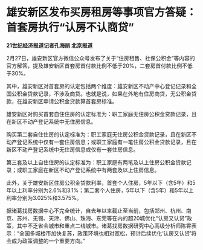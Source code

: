 # 雄安新区发布买房租房等事项官方答疑：首套房执行“认房不认商贷”

**21世纪经济报道记者孔海丽 北京报道**

2月27日，雄安新区官方微信公众号发布了关于“住房租售、社保公积金”等内容的官方解答，提及雄安新区首套房首付款比例不低于20%，二套房首付款比例不低于30%。

其中，雄安新区对首套房的认定包括两个维度：雄安新区不动产中心登记记录和全国公积金贷款记录，不涉及商贷。也就是说，如果在外地有住房商贷，无公积金贷款，在雄安新区申请公积金贷款算首套房标准。

雄安新区对购买首套自住住房的认定标准为：职工家庭无住房公积金贷款记录，且在新区不动产登记系统中无住房信息。

购买第二套自住住房的认定标准为：职工家庭无住房公积金贷款记录，且在新区不动产登记系统中仅有一套住房信息；或职工家庭有一笔住房公积金贷款记录，且在新区不动产登记系统中无住房信息或仅有一套住房信息。

第三套及以上自住住房的认定标准为：职工家庭有两笔及以上住房公积金贷款记录；或职工家庭在新区不动产登记系统中有两套及以上住房信息。

此外，关于雄安新区住房公积金贷款利率，首套个人住房，5年以下（含5年）和5年以上利率分别为2.6%和3.1%；第二套个人住房，5年以下（含5年）和5年以上利率分别为3.025%和3.575%。

据诸葛找房数据中心不完全统计，自去年以来截止至当前，包括郑州、杭州、南京、苏州、无锡、天津、佛山、珠海、东莞等在内的超20城优化“认房又认贷”政策，其中不乏省会城市和重点二线城市。诸葛找房数据研究中心高级分析师陈霄表示：“全国多城楼市加快复苏，政策环境也相对宽松，预计后续优化‘认房又认贷’将会成为政策调整的一个重要方向。”

